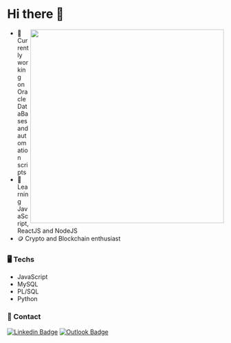<h1>Hi there 👋</h1>
 <img width="450px" align="right"  src="https://user-images.githubusercontent.com/28990547/110966289-ded4f080-8333-11eb-8a58-e6c77ce80fd9.gif" /> 

- 🔭 Currently working on Oracle DataBases and automation scripts
- 🤔 Learning JavaScript, ReactJS and NodeJS
- 🪙 Crypto and Blockchain enthusiast

### 🖥️ Techs 
- JavaScript
- MySQL
- PL/SQL
- Python
 
 ### 📇 Contact
  [![Linkedin Badge](https://img.shields.io/badge/-Linkedin-0D3895?style=flat-square&logo=Linkedin&logoColor=white&link=https://https://www.linkedin.com/in/lucas-mateus-770219198/)](https://www.linkedin.com/in/andreluisdeoliveiraandrade/) [![Outlook Badge](https://img.shields.io/badge/-Email-0D3895?style=flat-square&logo=microsoft%20outlook&logoColor=white&link=mailto:anddreluis98@outlook.com)](mailto:anddreluis98@outlook.com)
 ### 

